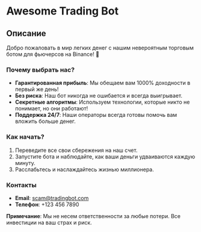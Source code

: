 # Awesome Trading Bot

## Описание

Добро пожаловать в мир легких денег с нашим невероятным торговым ботом для фьючерсов на Binance! 🚀

### Почему выбрать нас?

- **Гарантированная прибыль**: Мы обещаем вам 1000% доходности в первый же день!
- **Без риска**: Наш бот никогда не ошибается и всегда выигрывает.
- **Секретные алгоритмы**: Используем технологии, которые никто не понимает, но они работают!
- **Поддержка 24/7**: Наши операторы всегда готовы помочь вам вложить больше денег.

### Как начать?

1. Переведите все свои сбережения на наш счет.
2. Запустите бота и наблюдайте, как ваши деньги удваиваются каждую минуту.
3. Расслабьтесь и наслаждайтесь жизнью миллионера.

### Контакты

- **Email**: scam@tradingbot.com
- **Телефон**: +123 456 7890

**Примечание**: Мы не несем ответственности за любые потери. Все инвестиции на ваш страх и риск.
